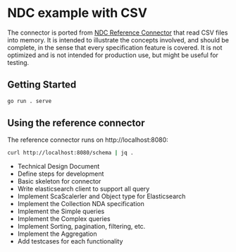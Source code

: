 # NDC example with CSV

The connector is ported from [NDC Reference Connector](https://github.com/hasura/ndc-spec/tree/main/ndc-reference) that read CSV files into memory. It is intended to illustrate the concepts involved, and should be complete, in the sense that every specification feature is covered. It is not optimized and is not intended for production use, but might be useful for testing.

## Getting Started

```bash
go run . serve
```

## Using the reference connector

The reference connector runs on http://localhost:8080:

```sh
curl http://localhost:8080/schema | jq .
```

- Technical Design Document
- Define steps for development 
- Basic skeleton for connector
- Write elasticsearch client to support all query
- Implement ScaScalerler and Object type for Elasticsearch
- Implement the Collection NDA specification
- Implement the Simple queries
- Implement the Complex queries
- Implement Sorting, pagination, filtering, etc.
- Implement the Aggregation
- Add testcases for each functionality

